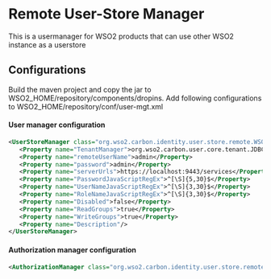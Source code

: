 # Remote User-Store Manager
This is a usermanager for WSO2 products that can use other WSO2 instance as a userstore

## Configurations
Build the maven project and copy the jar to WSO2_HOME/repository/components/dropins. Add following configurations to WSO2_HOME/repository/conf/user-mgt.xml

#### User manager configuration 

```xml
<UserStoreManager class="org.wso2.carbon.identity.user.store.remote.WSO2RemoteUserStoreManger">
   <Property name="TenantManager">org.wso2.carbon.user.core.tenant.JDBCTenantManager</Property>
   <Property name="remoteUserName">admin</Property>
   <Property name="password">admin</Property>
   <Property name="serverUrls">https://localhost:9443/services</Property>
   <Property name="PasswordJavaScriptRegEx">^[\S]{5,30}$</Property>
   <Property name="UserNameJavaScriptRegEx">^[\S]{3,30}$</Property>
   <Property name="RoleNameJavaScriptRegEx">^[\S]{3,30}$</Property>
   <Property name="Disabled">false</Property>
   <Property name="ReadGroups">true</Property>
   <Property name="WriteGroups">true</Property>
   <Property name="Description"/>
</UserStoreManager>
```

#### Authorization manager configuration

```xml
<AuthorizationManager class="org.wso2.carbon.identity.user.store.remote.WSO2RemoteAuthorizationManager">
```
